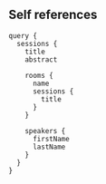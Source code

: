##  Self references <!-- .element: data-theme="ka-content" -->

```
query {
  sessions {
    title
    abstract

    rooms {
      name
      sessions {
        title
      }
    }

    speakers {
      firstName
      lastName
    }
  }
}
```
